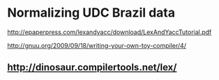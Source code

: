 # Normalizing UDC Brazil data

http://epaperpress.com/lexandyacc/download/LexAndYaccTutorial.pdf

http://gnuu.org/2009/09/18/writing-your-own-toy-compiler/4/


## http://dinosaur.compilertools.net/lex/
